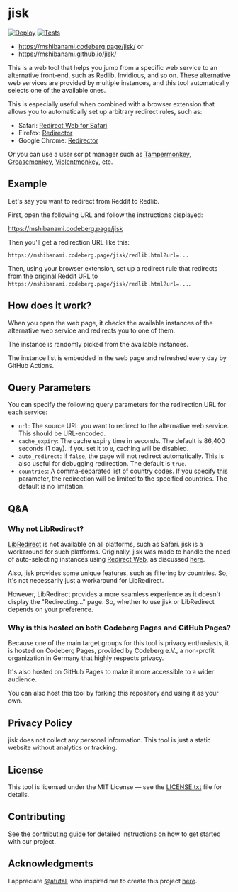 # jisk

[![Deploy](https://github.com/mshibanami/jisk/actions/workflows/deploy.yml/badge.svg)](https://github.com/mshibanami/jisk/actions/workflows/deploy.yml) [![Tests](https://github.com/mshibanami/jisk/actions/workflows/tests.yaml/badge.svg)](https://github.com/mshibanami/jisk/actions/workflows/tests.yaml)

- <https://mshibanami.codeberg.page/jisk/> or
- <https://mshibanami.github.io/jisk/>

This is a web tool that helps you jump from a specific web service to an alternative front-end, such as Redlib, Invidious, and so on. These alternative web services are provided by multiple instances, and this tool automatically selects one of the available ones.

This is especially useful when combined with a browser extension that allows you to automatically set up arbitrary redirect rules, such as:

- Safari: [Redirect Web for Safari](https://apps.apple.com/app/redirect-web-for-safari/id1571283503)
- Firefox: [Redirector](https://addons.mozilla.org/en-US/firefox/addon/redirector/)
- Google Chrome: [Redirector](https://chrome.google.com/webstore/detail/redirector/ocgpenflpmgnfapjedencafcfakcekcd)

Or you can use a user script manager such as [Tampermonkey](https://www.tampermonkey.net), [Greasemonkey](https://www.greasespot.net), [Violentmonkey](https://violentmonkey.github.io), etc.

## Example

Let's say you want to redirect from Reddit to Redlib.

First, open the following URL and follow the instructions displayed:

<https://mshibanami.codeberg.page/jisk>

Then you'll get a redirection URL like this:

```url
https://mshibanami.codeberg.page/jisk/redlib.html?url=...
```

Then, using your browser extension, set up a redirect rule that redirects from the original Reddit URL to `https://mshibanami.codeberg.page/jisk/redlib.html?url=...`.

## How does it work?

When you open the web page, it checks the available instances of the alternative web service and redirects you to one of them.

The instance is randomly picked from the available instances.

The instance list is embedded in the web page and refreshed every day by GitHub Actions.

## Query Parameters

You can specify the following query parameters for the redirection URL for each service:

- `url`: The source URL you want to redirect to the alternative web service. This should be URL-encoded.
- `cache_expiry`: The cache expiry time in seconds. The default is 86,400 seconds (1 day). If you set it to `0`, caching will be disabled.
- `auto_redirect`: If `false`, the page will not redirect automatically. This is also useful for debugging redirection. The default is `true`.
- `countries`: A comma-separated list of country codes. If you specify this parameter, the redirection will be limited to the specified countries. The default is no limitation.

## Q&A

### Why not LibRedirect?

[LibRedirect](https://libredirect.github.io) is not available on all platforms, such as Safari. jisk is a workaround for such platforms. Originally, jisk was made to handle the need of auto-selecting instances using [Redirect Web](https://apps.apple.com/app/redirect-web-for-safari/id1571283503), as discussed [here](https://github.com/mshibanami/redirect-web/issues/61).

Also, jisk provides some unique features, such as filtering by countries. So, it's not necessarily just a workaround for LibRedirect.

However, LibRedirect provides a more seamless experience as it doesn't display the "Redirecting..." page. So, whether to use jisk or LibRedirect depends on your preference.

### Why is this hosted on both Codeberg Pages and GitHub Pages?

Because one of the main target groups for this tool is privacy enthusiasts, it is hosted on Codeberg Pages, provided by Codeberg e.V., a non-profit organization in Germany that highly respects privacy.

It's also hosted on GitHub Pages to make it more accessible to a wider audience.

You can also host this tool by forking this repository and using it as your own.

## Privacy Policy

jisk does not collect any personal information. This tool is just a static website without analytics or tracking.

## License

This tool is licensed under the MIT License — see the [LICENSE.txt](LICENSE.txt) file for details.

## Contributing

See [the contributing guide](CONTRIBUTING.md) for detailed instructions on how to get started with our project.

## Acknowledgments

I appreciate [@atutal](https://github.com/atutal), who inspired me to create this project [here](https://github.com/mshibanami/redirect-web/issues/61).
